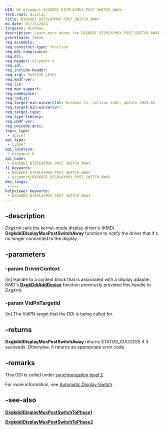 ```yaml
---
UID: NC:dispmprt.DXGKDDI_DISPLAYMUX_POST_SWITCH_AWAY
tech.root: display
title: DXGKDDI_DISPLAYMUX_POST_SWITCH_AWAY
ms.date: 01/13/2024
targetos: Windows
description: Learn more about the DXGKDDI_DISPLAYMUX_POST_SWITCH_AWAY function.
prerelease: false
req.assembly: 
req.construct-type: function
req.ddi-compliance: 
req.dll: 
req.header: dispmprt.h
req.idl: 
req.include-header: 
req.irql: PASSIVE_LEVEL
req.kmdf-ver: 
req.lib: 
req.max-support: 
req.namespace: 
req.redist: 
req.target-min-winverclnt: Windows 11, version 24H2, update 2025.01
req.target-min-winversvr: 
req.target-type: 
req.type-library: 
req.umdf-ver: 
req.unicode-ansi: 
topic_type:
 - apiref
api_type:
 - LibDef
api_location:
 - dispmprt.h
api_name:
 - DXGKDDI_DISPLAYMUX_POST_SWITCH_AWAY
f1_keywords:
 - DXGKDDI_DISPLAYMUX_POST_SWITCH_AWAY
 - dispmprt/DXGKDDI_DISPLAYMUX_POST_SWITCH_AWAY
dev_langs:
 - c++
helpviewer_keywords:
 - DXGKDDI_DISPLAYMUX_POST_SWITCH_AWAY
---
```


## -description

*Dxgkrnl* calls the kernel-mode display driver's (KMD) **DxgkddiDisplayMuxPostSwitchAway** function to notify the driver that it's no longer connected to the display.

## -parameters

### -param DriverContext

[in] Handle to a context block that is associated with a display adapter. KMD's [**DxgkDdiAddDevice**](nc-dispmprt-dxgkddi_add_device.md) function previously provided this handle to *Dxgkrnl*.

### -param VidPnTargetId

[in] The VidPN target that the DDI is being called for.

## -returns

**DxgkddiDisplayMuxPostSwitchAway** returns STATUS_SUCCESS if it succeeds. Otherwise, it returns an appropriate error code.

## -remarks

This DDI is called under [synchronization level 2](/windows-hardware/drivers/display/threading-and-synchronization-second-level).

For more information, see [Automatic Display Switch](/windows-hardware/drivers/display/automatic-display-switch).

## -see-also

[**DxgkddiDisplayMuxPostSwitchToPhase1**](nc-dispmprt-dxgkddi_displaymux_post_switch_to_phase1.md)

[**DxgkddiDisplayMuxPostSwitchToPhase2**](nc-dispmprt-dxgkddi_displaymux_post_switch_to_phase2.md)
